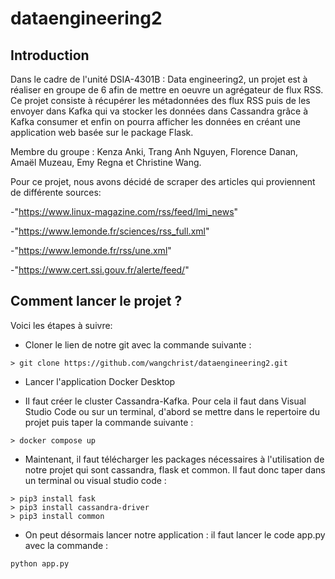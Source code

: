 # dataengineering2

## Introduction

Dans le cadre de l'unité DSIA-4301B : Data engineering2, un projet est à réaliser en groupe de 6 afin de mettre en oeuvre un agrégateur de flux RSS. Ce projet consiste à récupérer les métadonnées des flux RSS puis de les envoyer dans Kafka qui va stocker les données dans Cassandra grâce à Kafka consumer et enfin on pourra afficher les données en créant une application web basée sur le package Flask.

Membre du groupe : Kenza Anki, Trang Anh Nguyen, Florence Danan, Amaël Muzeau, Emy Regna et Christine Wang.

Pour ce projet, nous avons décidé de scraper des articles qui proviennent de différente sources:


-"https://www.linux-magazine.com/rss/feed/lmi_news"

-"https://www.lemonde.fr/sciences/rss_full.xml"

-"https://www.lemonde.fr/rss/une.xml"

-"https://www.cert.ssi.gouv.fr/alerte/feed/"




## Comment lancer le projet ?
Voici les étapes à suivre:

- Cloner le lien de notre git avec la commande suivante : 

 ```
> git clone https://github.com/wangchrist/dataengineering2.git
 ```
 
- Lancer l'application Docker Desktop

- Il faut créer le cluster Cassandra-Kafka. Pour cela il faut dans Visual Studio Code ou sur un terminal, d'abord se mettre dans le repertoire du projet puis taper la commande suivante :

```
> docker compose up
```

- Maintenant, il faut télécharger les packages nécessaires à l'utilisation de notre projet qui sont cassandra, flask et common. Il faut donc taper dans un terminal ou visual studio code : 
 
 ```
 > pip3 install fask
 > pip3 install cassandra-driver
 > pip3 install common 
 ``` 
 
 - On peut désormais lancer notre application : il faut lancer le code app.py avec la commande : 
 
 ``` 
 python app.py
 ``` 
 




